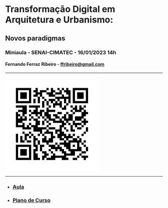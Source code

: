 # Transformação Digital em Arquitetura e Urbanismo:
## Novos paradigmas

### Miniaula - SENAI-CIMATEC - 16/01/2023 14h
#### Fernando Ferraz Ribeiro - ffribeiro@gmail.com

------------------------

![qrcode](./aula/img/frame.png)


-----------------------

* ### [Aula](./aula/index.html)
* ### [Plano de Curso]()